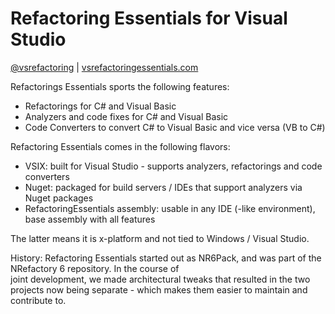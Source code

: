 # Refactoring Essentials for Visual Studio

[@vsrefactoring](https://twitter.com/vsrefactoring) | [vsrefactoringessentials.com](http://vsrefactoringessentials.com/)

Refactorings Essentials sports the following features:

* Refactorings for C# and Visual Basic
* Analyzers and code fixes for C# and Visual Basic
* Code Converters to convert C# to Visual Basic and vice versa (VB to C#)

Refactoring Essentials comes in the following flavors:

* VSIX: built for Visual Studio - supports analyzers, refactorings and code converters
* Nuget: packaged for build servers / IDEs that support analyzers via Nuget packages
* RefactoringEssentials assembly: usable in any IDE (-like environment), base assembly with all features

The latter means it is x-platform and not tied to Windows / Visual Studio.

History: Refactoring Essentials started out as NR6Pack, and was part of the NRefactory 6 repository. In the course of  
joint development, we made architectural tweaks that resulted in the two projects now being separate - which
makes them easier to maintain and contribute to.
